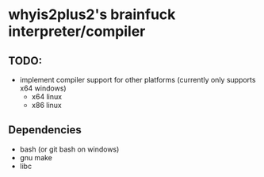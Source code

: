 # whyis2plus2's brainfuck interpreter/compiler
## TODO:
- implement compiler support for other platforms (currently only supports x64 windows)
  - x64 linux
  - x86 linux
 
## Dependencies
- bash (or git bash on windows)
- gnu make
- libc

